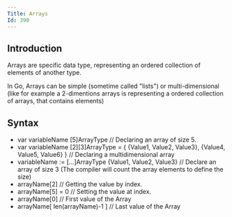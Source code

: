 ```yaml
---
Title: Arrays
Id: 390
---
```

## Introduction
Arrays are specific data type, representing an ordered collection of elements of another type.

In Go, Arrays can be simple (sometime called "lists") or multi-dimensional (like for example a 2-dimentions arrays is representing a ordered collection of arrays, that contains elements)

## Syntax
 - var variableName [5]ArrayType // Declaring an array of size 5.
 - var variableName [2][3]ArrayType = { {Value1, Value2, Value3}, {Value4, Value5, Value6} }  // Declaring a multidimensional array
 - variableName := [...]ArrayType {Value1, Value2, Value3} // Declare an array of size 3 (The compiler will count the array elements to define the size)
 - arrayName[2]              // Getting the value by index.
 - arrayName[5] = 0          // Setting the value at index.
 - arrayName[0]              // First value of the Array
 - arrayName[ len(arrayName)-1 ] // Last value of the Array

